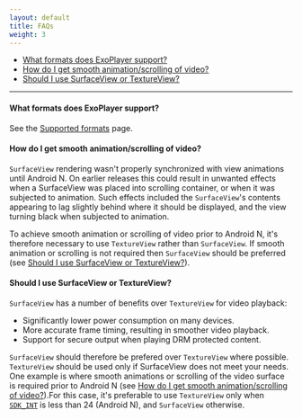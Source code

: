 ```yaml
---
layout: default
title: FAQs
weight: 3
---
```


* [What formats does ExoPlayer support?][]
* [How do I get smooth animation/scrolling of video?][]
* [Should I use SurfaceView or TextureView?][]

---

#### What formats does ExoPlayer support? ####

See the [Supported formats][] page.

#### How do I get smooth animation/scrolling of video? ####

`SurfaceView` rendering wasn't properly synchronized with view animations until Android N. On
earlier releases this could result in unwanted effects when a SurfaceView was placed into scrolling
container, or when it was subjected to animation. Such effects included the `SurfaceView`'s contents
appearing to lag slightly behind where it should be displayed, and the view turning black when
subjected to animation.

To achieve smooth animation or scrolling of video prior to Android N, it's therefore necessary to
use `TextureView` rather than `SurfaceView`. If smooth animation or scrolling is not required then
`SurfaceView` should be preferred (see [Should I use SurfaceView or TextureView?][]).

#### Should I use SurfaceView or TextureView? ####

`SurfaceView` has a number of benefits over `TextureView` for video playback:

* Significantly lower power consumption on many devices.
* More accurate frame timing, resulting in smoother video playback.
* Support for secure output when playing DRM protected content.

`SurfaceView` should therefore be prefered over `TextureView` where possible. `TextureView` should
be used only if SurfaceView does not meet your needs. One example is where smooth animations or
scrolling of the video surface is required prior to Android N (see
[How do I get smooth animation/scrolling of video?][]).For this case, it's preferable to use
`TextureView` only when [`SDK_INT`][] is less than 24 (Android N), and `SurfaceView` otherwise.

[What formats does ExoPlayer support?]: #what-formats-does-exoplayer-support?
[How do I get smooth animation/scrolling of video?]: #how-do-i-get-smooth-animation/scrolling-of-video?
[Should I use SurfaceView or TextureView?]: #should-i-use-surfaceview-or-textureview?
[Supported formats]: https://google.github.io/ExoPlayer/supported-formats.html
[`SDK_INT`]: https://developer.android.com/reference/android/os/Build.VERSION.html#SDK_INT

